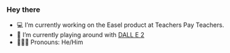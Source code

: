 ### Hey there

- 💻 I’m currently working on the Easel product at Teachers Pay Teachers.
- 🌱 I’m currently playing around with [DALL E 2](https://openai.com/dall-e-2/) 
- 👱🏻‍♂️ Pronouns: He/Him

